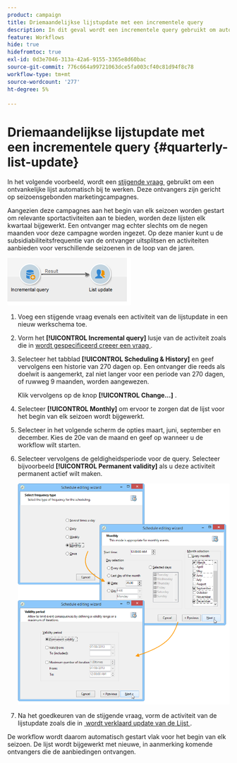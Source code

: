 ```yaml
---
product: campaign
title: Driemaandelijkse lijstupdate met een incrementele query
description: In dit geval wordt een incrementele query gebruikt om automatisch een lijst met ontvangers bij te werken
feature: Workflows
hide: true
hidefromtoc: true
exl-id: 0d3e7046-313a-42a6-9155-3365e8d60bac
source-git-commit: 776c664a99721063dce5fa003cf40c81d94f8c78
workflow-type: tm+mt
source-wordcount: '277'
ht-degree: 5%

---
```


# Driemaandelijkse lijstupdate met een incrementele query {#quarterly-list-update}



In het volgende voorbeeld, wordt een [&#x200B; stijgende vraag &#x200B;](incremental-query.md) gebruikt om een ontvankelijke lijst automatisch bij te werken. Deze ontvangers zijn gericht op seizoensgebonden marketingcampagnes.

Aangezien deze campagnes aan het begin van elk seizoen worden gestart om relevante sportactiviteiten aan te bieden, worden deze lijsten elk kwartaal bijgewerkt. Een ontvanger mag echter slechts om de negen maanden voor deze campagne worden ingezet. Op deze manier kunt u de subsidiabiliteitsfrequentie van de ontvanger uitsplitsen en activiteiten aanbieden voor verschillende seizoenen in de loop van de jaren.

![](assets/incremental_query_example.png)

1. Voeg een stijgende vraag evenals een activiteit van de lijstupdate in een nieuw werkschema toe.
1. Vorm het **[!UICONTROL Incremental query]** lusje van de activiteit zoals die in [&#x200B; wordt gespecificeerd creeer een vraag &#x200B;](query.md#creating-a-query).
1. Selecteer het tabblad **[!UICONTROL Scheduling & History]** en geef vervolgens een historie van 270 dagen op. Een ontvanger die reeds als doelwit is aangemerkt, zal niet langer voor een periode van 270 dagen, of ruwweg 9 maanden, worden aangewezen.

   Klik vervolgens op de knop **[!UICONTROL Change...]** .

1. Selecteer **[!UICONTROL Monthly]** om ervoor te zorgen dat de lijst voor het begin van elk seizoen wordt bijgewerkt.
1. Selecteer in het volgende scherm de opties maart, juni, september en december. Kies de 20e van de maand en geef op wanneer u de workflow wilt starten.
1. Selecteer vervolgens de geldigheidsperiode voor de query. Selecteer bijvoorbeeld **[!UICONTROL Permanent validity]** als u deze activiteit permanent actief wilt maken.

   ![](assets/incremental_query_example_2.png)

1. Na het goedkeuren van de stijgende vraag, vorm de activiteit van de lijstupdate zoals die in [&#x200B; wordt verklaard update van de Lijst &#x200B;](list-update.md).

De workflow wordt daarom automatisch gestart vlak voor het begin van elk seizoen. De lijst wordt bijgewerkt met nieuwe, in aanmerking komende ontvangers die de aanbiedingen ontvangen.
